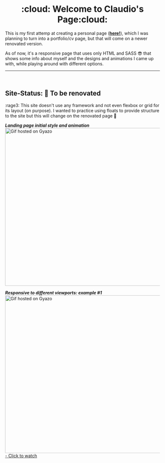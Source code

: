 # 
<h1 align='center'> :cloud: Welcome to Claudio's Page:cloud:</h1>

This is my first attemp at creating a personal page (**[here!](https://claudiferock.github.io/Page/)**), which I was planning to turn into a portfolio/cv page, but that will come on a newer renovated version.

As of now, it's a responsive page that uses only HTML and SASS :sunglasses: that shows some info about myself and the designs and animations I came up with, while playing around with different options.

------------------------------  
<br />

## Site-Status: :construction: To be renovated

:rage3: This site doesn't use any framework and not even flexbox or grid for its layout (on purpose). I wanted to practice using floats to provide structure to the site  but this will change on the renovated page :feet:

***Landing page initial style and animation***<br />
<a href="https://gyazo.com/abec9fcc48a47986f5bd749161a90b5f"><img src="https://i.gyazo.com/abec9fcc48a47986f5bd749161a90b5f.gif" alt="Gif hosted on Gyazo" width="512"/></a>

***Responsive to different viewports: example #1***<br />
<a href="https://gyazo.com/9df2f688223b06460555d0c444198f54"><img src="https://i.gyazo.com/9df2f688223b06460555d0c444198f54.gif" alt="Gif hosted on Gyazo" width="512"/> - Click to watch</a>
